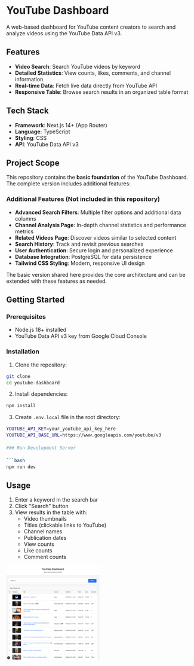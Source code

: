 # YouTube Dashboard

A web-based dashboard for YouTube content creators to search and analyze videos using the YouTube Data API v3.

## Features

- **Video Search**: Search YouTube videos by keyword
- **Detailed Statistics**: View counts, likes, comments, and channel information
- **Real-time Data**: Fetch live data directly from YouTube API
- **Responsive Table**: Browse search results in an organized table format

## Tech Stack

- **Framework**: Next.js 14+ (App Router)
- **Language**: TypeScript
- **Styling**: CSS
- **API**: YouTube Data API v3

## Project Scope

This repository contains the **basic foundation** of the YouTube Dashboard. The complete version includes additional features:

### Additional Features (Not included in this repository)

- **Advanced Search Filters**: Multiple filter options and additional data columns
- **Channel Analysis Page**: In-depth channel statistics and performance metrics
- **Related Videos Page**: Discover videos similar to selected content
- **Search History**: Track and revisit previous searches
- **User Authentication**: Secure login and personalized experience
- **Database Integration**: PostgreSQL for data persistence
- **Tailwind CSS Styling**: Modern, responsive UI design

The basic version shared here provides the core architecture and can be extended with these features as needed.

## Getting Started

### Prerequisites

- Node.js 18+ installed
- YouTube Data API v3 key from Google Cloud Console

### Installation

1. Clone the repository:

```bash
git clone
cd youtube-dashboard
```

2. Install dependencies:

```bash
npm install
```

3. Create `.env.local` file in the root directory:

````bash
YOUTUBE_API_KEY=your_youtube_api_key_here
YOUTUBE_API_BASE_URL=https://www.googleapis.com/youtube/v3

### Run Development Server

```bash
npm run dev
````

## Usage

1. Enter a keyword in the search bar
2. Click "Search" button
3. View results in the table with:
   - Video thumbnails
   - Titles (clickable links to YouTube)
   - Channel names
   - Publication dates
   - View counts
   - Like counts
   - Comment counts

<img src="dashboardImage.png" width="250" alt="YT Dashboard"/>
